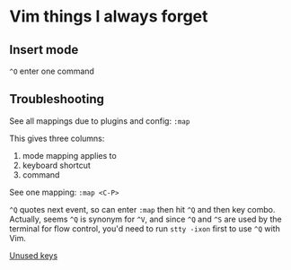 # Vim things I always forget

## Insert mode

`^O` enter one command

## Troubleshooting

See all mappings due to plugins and config: `:map`

This gives three columns:

1. mode mapping applies to
2. keyboard shortcut
3. command

See one mapping: `:map <C-P>`

`^Q` quotes next event, so can enter `:map` then hit `^Q` and then key combo.
Actually, seems `^Q` is synonym for `^V`, and since `^Q` and `^S` are used by
the terminal for flow control, you'd need to run `stty -ixon` first to use `^Q`
with Vim.

[Unused keys](http://vim.wikia.com/wiki/Unused_keys)

